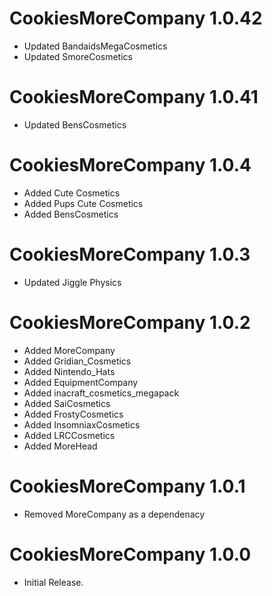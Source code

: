 # CookiesMoreCompany 1.0.42

- Updated BandaidsMegaCosmetics
- Updated SmoreCosmetics

# CookiesMoreCompany 1.0.41

- Updated BensCosmetics

# CookiesMoreCompany 1.0.4

- Added Cute Cosmetics
- Added Pups Cute Cosmetics
- Added BensCosmetics

# CookiesMoreCompany 1.0.3

- Updated Jiggle Physics

# CookiesMoreCompany 1.0.2

- Added MoreCompany
- Added Gridian_Cosmetics
- Added Nintendo_Hats
- Added EquipmentCompany
- Added inacraft_cosmetics_megapack
- Added SaiCosmetics
- Added FrostyCosmetics
- Added InsomniaxCosmetics
- Added LRCCosmetics
- Added MoreHead

# CookiesMoreCompany 1.0.1

- Removed MoreCompany as a dependenacy

# CookiesMoreCompany 1.0.0

- Initial Release.